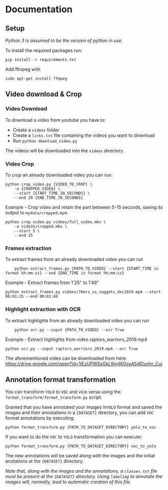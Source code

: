 # Documentation

## Setup
_Python 3 is assumed to be the version of python in use._

To install the required packages run:
```
pip install -r requirements.txt
```

Add ffmpeg with
```
sudo apt-get install ffmpeg
```
## Video download & Crop

### Video Download
To download a video from youtube you have to:
- Create a `videos` folder 
- Create a `links.txt` file containing the videos you want to download
- Run `python download_video.py`

The videos will be downloaded into the `videos` directory.

### Video Crop
To crop an already downloaded video you can run:
```shell
python crop_video.py {VIDEO_TO_CROP} \
    -o {CROPPED_VIDEO} \
    --start {START_TIME_IN_SECONDS} \
    --end 20 {END_TIME_IN_SECONDS}
```
Example - Crop video and retain the part between 5-15 seconds, saving its output to `mydata/cropped.mp4`:
```shell
python crop_video.py videos/full_video.mkv \
    -o videos/cropped.mkv \
    --start 5 \
    --end 15
```

### Frames extraction
To extract frames from an already downloaded video you can run
```shell
    python extract_frames.py {PATH_TO_VIDEO} --start {START_TIME in format hh:mm:ss} --end {END_TIME in format hh:mm:ss}
```
Example - Extract frames from 1'25" to 1'49"
```shell
python extract_frames.py videos/76ers_vs_nuggets_dec2019.mp4 --start 00:01:25 --end 00:01:49
```


### Highlight extraction with OCR
To extract highlights from an already downloaded video you can run
```shell
    python ocr.py --input {PATH_TO_VIDEO} --ocr True
```
Example - Extract highlights from video raptors_warriors_2019.mp4
```shell
python ocr.py --input raptors_warriors_2019.mp4 --ocr True
```
The aforementioned video can be downloaded from here: https://drive.google.com/open?id=1jEzUPWSsGkL9jn4K0osA5dlDunhr_Cuj

## Annotation format transformation

You can transform `YOLO` to `VOC` and vice versa using the `format_transform/format_transform.py` script.

Granted that you have annotated your images in`YOLO` format and saved the images and their annotations in a `{DATASET}` directory, you can add `VOC` format annotations by executing:
```
python format_transform.py {PATH_TO_DATASET_DIRECTORY} yolo_to_voc
```
If you want to do the `VOC` to `YOLO` transformation you can execute:
```
python format_transform.py {PATH_TO_DATASET_DIRECTORY} voc_to_yolo
```
The new annotations will be saved along with the images and the initial anotations at the `{DATASET}` directory.

_Note that, along with the images and the annotations, a `classes.txt` file must be present at the `{DATASET}` directory.
Using `labelimg` to annotate the images will, normally, lead to automatic creation of this file._
